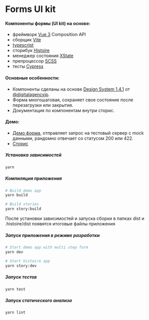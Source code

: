 # Forms UI kit

#### Компоненты формы (UI kit) на основе:
- фреймворк [Vue 3](https://vuejs.org/) Composition API
- сборщик [Vite](https://vitejs.dev/)
- [typescript](https://www.typescriptlang.org/)
- сторибук [Histoire](https://histoire.dev/)
- менеджер состояния [XState](https://xstate.js.org/)
- препроцессор [SCSS](https://sass-lang.com/)
- тесты [Cypress](https://www.cypress.io/)

#### Основные особенности:
- Компоненты сделаны на основе [Design System 1.4.1](https://www.figma.com/community/file/1255349027535859598) от [@digitalagencyjp](https://www.figma.com/@digitalagencyjp).
- Форма многошаговая, сохраняет свое состояние после перезагрузки или закрытия.
- Документация по компонентам внутри сторис.

#### Демо:
- [Демо форма](https://sergponomar.github.io/forms-ui-kit/demo/), отправляет запрос на тестовый сервер с mock данными, рандомно отвечает со статусом 200 или 422.
- [Сторис](https://sergponomar.github.io/forms-ui-kit/story/)

##### Установка зависимостей

```bash
yarn
```

##### Компиляция приложения

```bash
# Build demo app
yarn build

# Build stories
yarn story:build
```

После установки зависимостей и запуска сборки в папках dist и .histoire/dist появятся итоговые файлы приложения<br>

##### Запуск приложения в режиме разработки

```bash
# Start demo app with multi step form
yarn dev

# Start histoire app
yarn story:dev
```

##### Запуск тестов

```bash
yarn test
```

##### Запуск статического анализа

```bash
yarn lint
```
